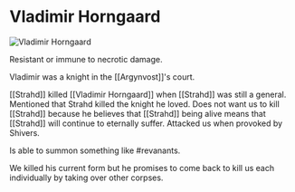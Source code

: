 # Vladimir Horngaard

![Vladimir Horngaard](https://www.dndbeyond.com/avatars/thumbnails/13140/916/1000/1000/637375867089360335.jpeg#.png)

Resistant or immune to necrotic damage. 

Vladimir was a knight in the [[Argynvost]]'s court.

[[Strahd]] killed [[Vladimir Horngaard]] when [[Strahd]] was still a general. Mentioned that Strahd killed the knight he loved. Does not want us to kill [[Strahd]] because he believes that [[Strahd]] being alive means that [[Strahd]] will continue to eternally suffer. Attacked us when provoked by Shivers.

Is able to summon something like #revanants.

We killed his current form but he promises to come back to kill us each individually by taking over other corpses.



